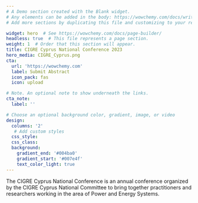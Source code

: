 ```yaml
---
# A Demo section created with the Blank widget.
# Any elements can be added in the body: https://wowchemy.com/docs/writing-markdown-latex/
# Add more sections by duplicating this file and customizing to your requirements.

widget: hero  # See https://wowchemy.com/docs/page-builder/
headless: true  # This file represents a page section.
weight: 1  # Order that this section will appear.
title: CIGRE Cyprus National Conference 2023
hero_media: CIGRE_Cyprus.png
cta:
  url: 'https://wowchemy.com'
  label: Submit Abstract
  icon_pack: fas
  icon: upload

# Note. An optional note to show underneath the links.
cta_note:
  label: ''

# Choose an optional background color, gradient, image, or video
design:
  columns: '2'
   # Add custom styles
  css_style:
  css_class:
  background:
    gradient_end: '#004ba0'
    gradient_start: '#007e4f'
    text_color_light: true
---
```


The CIGRE Cyprus National Conference is an annual conference organized by the CIGRE Cyprus National Committee to bring together practitioners and researchers working in the area of Power and Energy Systems.

<br>
